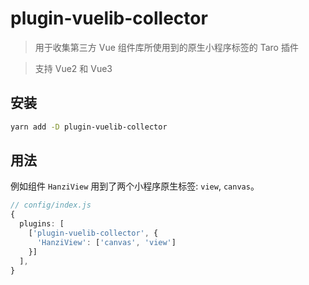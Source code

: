 # plugin-vuelib-collector
> 用于收集第三方 Vue 组件库所使用到的原生小程序标签的 Taro 插件

> 支持 Vue2 和 Vue3

## 安装
```bash
yarn add -D plugin-vuelib-collector

```

## 用法

例如组件 `HanziView` 用到了两个小程序原生标签: `view`, `canvas`。

```ts
// config/index.js
{
  plugins: [
    ['plugin-vuelib-collector', {
      'HanziView': ['canvas', 'view']
    }]
  ],
}

```
